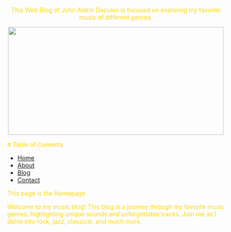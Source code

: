 <center>
<title><font color="Gold"># My Music Blog</font></title>

 <font color="Gold">This Web Blog of John Aldrin Daculan is focused on exploring my favorite music of different genres.
</font>
</center>
<html>
   <head>
    
   <body background="Musical Notes.jpg"> 
  
    
   </body>
    
   <center>
    <img src="https://upload.wikimedia.org/wikipedia/commons/4/45/GuitareClassique5.png" width="500" Height="250">
     </center>
     
      
   <p>        
   <font color="Aquamarine"> </font>
   </p>
      <body style="background-color:Vintage;">
         
   </body>
   </head>
</html>
<font color="Gold"># Table of Contents</font>

   <nav class="navbar">
      <ul>
      <li><a href=" ">Home</a></li>
      <li><a href=" ">About</a></li>
      <li><a href=" ">Blog</a></li>
      <li><a href=" ">Contact</a></li>  
   </ul>
     
   </nav>
 
<main>
  
   <font color="Gold">This page is the Homepage</font>
  <p><font color="Gold">
  Welcome to my music blog! This blog is a journey through my favorite music genres, highlighting unique sounds and unforgettable tracks. Join me as I delve into rock, jazz, classical, and much more.</font></p>
</main>
